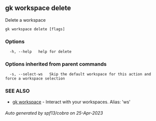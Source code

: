 ## gk workspace delete

Delete a workspace

```
gk workspace delete [flags]
```

### Options

```
  -h, --help   help for delete
```

### Options inherited from parent commands

```
  -s, --select-ws   Skip the default workspace for this action and force a workspace selection
```

### SEE ALSO

* [gk workspace](gk_workspace.md)	 - Interact with your workspaces. Alias: 'ws'

###### Auto generated by spf13/cobra on 25-Apr-2023
